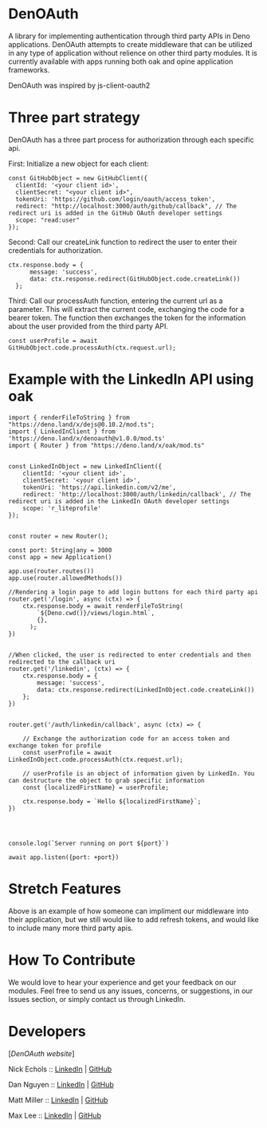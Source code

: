 # DenOAuth
A library for implementing authentication through third party APIs in Deno applications. 
DenOAuth attempts to create middleware that can be utilized in any type of application without relience on other third party modules. It is currently available with apps running both oak and opine application frameworks.

DenOAuth was inspired by js-client-oauth2

# Three part strategy
DenOAuth has a three part process for authorization through each specific api.
 
 First: Initialize a new object for each client:

  ```
  const GitHubObject = new GitHubClient({
    clientId: '<your client id>',
    clientSecret: "<your client id>",
    tokenUri: 'https://github.com/login/oauth/access_token',
    redirect: "http://localhost:3000/auth/github/callback", // The redirect uri is added in the GitHub OAuth developer settings
    scope: "read:user" 
});
```
  
  Second: Call our createLink function to redirect the user to enter their credentials for authorization.
  

  ```  
  ctx.response.body = {
        message: 'success',
        data: ctx.response.redirect(GitHubObject.code.createLink())
    };
  ```
    
  Third: Call our processAuth function, entering the current url as a parameter. This will extract the current code, exchanging the code
   for a bearer token. The function then exchanges the token for the information about the user provided from the third party API. 
  

  ```
  const userProfile = await GitHubObject.code.processAuth(ctx.request.url);
  ```

# Example with the LinkedIn API using oak

```import { Application } from "https://deno.land/x/oak/mod.ts"
import { renderFileToString } from "https://deno.land/x/dejs@0.10.2/mod.ts";
import { LinkedInClient } from 'https://deno.land/x/denoauth@v1.0.0/mod.ts'
import { Router } from "https://deno.land/x/oak/mod.ts"


const LinkedInObject = new LinkedInClient({
    clientId: '<your client id>',
    clientSecret: '<your client id>',
    tokenUri: 'https://api.linkedin.com/v2/me',
    redirect: 'http://localhost:3000/auth/linkedin/callback', // The redirect uri is added in the LinkedIn OAuth developer settings
    scope: 'r_liteprofile'
});


const router = new Router();

const port: String|any = 3000
const app = new Application()

app.use(router.routes())
app.use(router.allowedMethods())

//Rendering a login page to add login buttons for each third party api
router.get('/login', async (ctx) => {
    ctx.response.body = await renderFileToString(
        `${Deno.cwd()}/views/login.html`,
        {},
      );
})


//When clicked, the user is redirected to enter credentials and then redirected to the callback uri
router.get('/linkedin', (ctx) => {
    ctx.response.body = {
        message: 'success',
        data: ctx.response.redirect(LinkedInObject.code.createLink())
    };
})


router.get('/auth/linkedin/callback', async (ctx) => {

    // Exchange the authorization code for an access token and exchange token for profile
    const userProfile = await LinkedInObject.code.processAuth(ctx.request.url);
    
    // userProfile is an object of information given by LinkedIn. You can destructure the object to grab specific information
    const {localizedFirstName} = userProfile;

    ctx.response.body = `Hello ${localizedFirstName}`;
})




console.log(`Server running on port ${port}`)

await app.listen({port: +port})
```

# Stretch Features
Above is an example of how someone can impliment our middleware into their application, but we still would like to add refresh tokens, 
and would like to include many more third party apis.

# How To Contribute
We would love to hear your experience and get your feedback on our modules. Feel free to send us any issues, concerns, or suggestions, in our Issues section, or simply contact us through LinkedIn.

# Developers

[*DenOAuth website*]

Nick Echols :: [LinkedIn](https://www.linkedin.com/in/nickechols87/) | [GitHub](https://github.com/Nechols87)

Dan Nguyen :: [LinkedIn](https://www.linkedin.com/in/danlord-nguyen/) | [GitHub](https://github.com/Danlordrises)

Matt Miller :: [LinkedIn](https://www.linkedin.com/in/matthew-miller2020/) | [GitHub](https://github.com/matthewjohnmiller2020)

Max Lee :: [LinkedIn](https://www.linkedin.com/in/max-lee1) | [GitHub](https://github.com/maxolee23/)

